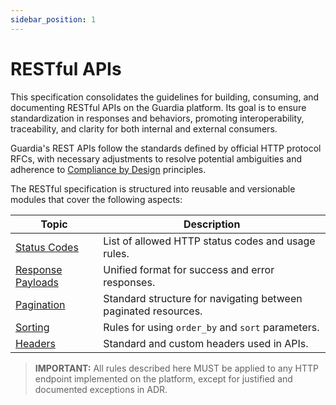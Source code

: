 ```yaml
---
sidebar_position: 1
---
```


# RESTful APIs

This specification consolidates the guidelines for building, consuming, and documenting RESTful APIs on the Guardia platform. Its goal is to ensure standardization in responses and behaviors, promoting interoperability, traceability, and clarity for both internal and external consumers.

Guardia's REST APIs follow the standards defined by official HTTP protocol RFCs, with necessary adjustments to resolve potential ambiguities and adherence to [Compliance by Design](../../community/governance/COMPLIANCE.md) principles.

The RESTful specification is structured into reusable and versionable modules that cover the following aspects:

| Topic | Description |
|------|-----------|
| [Status Codes](./http-status-code.md) | List of allowed HTTP status codes and usage rules. |
| [Response Payloads](./http-response-payloads.md) | Unified format for success and error responses. |
| [Pagination](./http-pagination.md) | Standard structure for navigating between paginated resources. |
| [Sorting](./http-sorting.md) | Rules for using `order_by` and `sort` parameters. |
| [Headers](./http-headers.md) | Standard and custom headers used in APIs. |


> **IMPORTANT:**
> All rules described here MUST be applied to any HTTP endpoint implemented on the platform, except for justified and documented exceptions in ADR.
